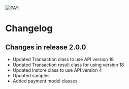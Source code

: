 ![PAY.](https://www.pay.nl/uploads/1/brands/main_logo.png)

# Changelog #
## Changes in release 2.0.0 ##
+ Updated Transaction class to use API version 18
+ Updated Transaction result class for using version 18  
+ Updated Instore class to use API version 4 
+ Updated samples
+ Added payment model classes